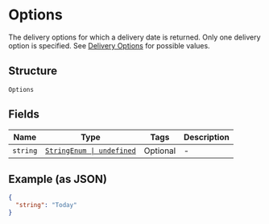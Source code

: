 
# Options

The delivery options for which a delivery date is returned. Only one delivery option is specified. See [Delivery Options](#tag/Reference-codes/Delivery-options) for possible values.

## Structure

`Options`

## Fields

| Name | Type | Tags | Description |
|  --- | --- | --- | --- |
| `string` | [`StringEnum \| undefined`](../../doc/models/string-enum.md) | Optional | - |

## Example (as JSON)

```json
{
  "string": "Today"
}
```

